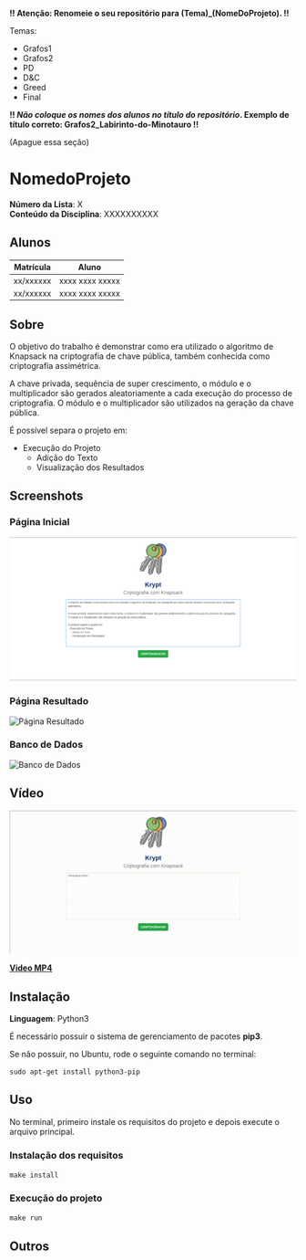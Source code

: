 **!! Atenção: Renomeie o seu repositório para (Tema)_(NomeDoProjeto). !!** 

Temas:
 - Grafos1
 - Grafos2
 - PD
 - D&C
 - Greed
 - Final 
 
 **!! *Não coloque os nomes dos alunos no título do repositório*. Exemplo de título correto: Grafos2_Labirinto-do-Minotauro !!**
 
 (Apague essa seção)

# NomedoProjeto

**Número da Lista**: X<br>
**Conteúdo da Disciplina**: XXXXXXXXXX<br>

## Alunos
|Matrícula | Aluno |
| -- | -- |
| xx/xxxxxx  |  xxxx xxxx xxxxx |
| xx/xxxxxx  |  xxxx xxxx xxxxx |

## Sobre 
O objetivo do trabalho é demonstrar como era utilizado o algoritmo de Knapsack na criptografia de chave pública, também conhecida como criptografia assimétrica. 

A chave privada, sequência de super crescimento, o módulo e o multiplicador são gerados aleatoriamente a cada execução do processo de criptografia. O módulo e o multiplicador são utilizados na geração da chave pública.

É possível separa o projeto em:
 - Execução do Projeto
    - Adição do Texto
    - Visualização dos Resultados

## Screenshots

### Página Inicial
![Página Inicial](./static/pagina_inicial.png)

### Página Resultado
![Página Resultado](./static/screenshot_result.png)

### Banco de Dados
![Banco de Dados](./static/screenshot_database.png)

## Vídeo
![Vídeo](./static/video.gif)

**[Video MP4](./static/video.mp4)**

## Instalação 
**Linguagem**: Python3<br>

É necessário possuir o sistema de gerenciamento de pacotes **pip3**.

Se não possuir, no Ubuntu, rode o seguinte comando no terminal:

```
sudo apt-get install python3-pip
```

## Uso 

No terminal, primeiro instale os requisitos do projeto e depois execute o arquivo principal.

### Instalação dos requisitos

```
make install
```

### Execução do projeto

```
make run
```


## Outros 





